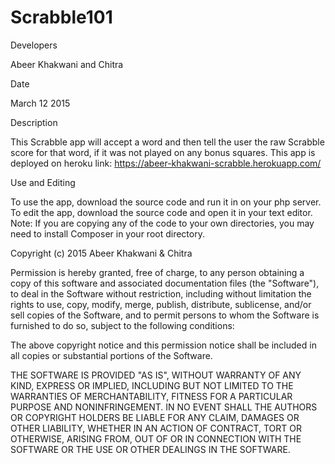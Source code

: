 # Scrabble101
Developers

Abeer Khakwani and Chitra

Date

March 12 2015

Description

This Scrabble app will accept a word and then tell the user the raw Scrabble score for that word, if it was not played on any bonus squares. This app is deployed on heroku link: https://abeer-khakwani-scrabble.herokuapp.com/

Use and Editing

To use the app, download the source code and run it in on your php server. To edit the app, download the source code and open it in your text editor. Note: If you are copying any of the code to your own directories, you may need to install Composer in your root directory.

Copyright (c) 2015 Abeer Khakwani & Chitra

Permission is hereby granted, free of charge, to any person obtaining a copy of this software and associated documentation files (the "Software"), to deal in the Software without restriction, including without limitation the rights to use, copy, modify, merge, publish, distribute, sublicense, and/or sell copies of the Software, and to permit persons to whom the Software is furnished to do so, subject to the following conditions:

The above copyright notice and this permission notice shall be included in all copies or substantial portions of the Software.

THE SOFTWARE IS PROVIDED "AS IS", WITHOUT WARRANTY OF ANY KIND, EXPRESS OR IMPLIED, INCLUDING BUT NOT LIMITED TO THE WARRANTIES OF MERCHANTABILITY, FITNESS FOR A PARTICULAR PURPOSE AND NONINFRINGEMENT. IN NO EVENT SHALL THE AUTHORS OR COPYRIGHT HOLDERS BE LIABLE FOR ANY CLAIM, DAMAGES OR OTHER LIABILITY, WHETHER IN AN ACTION OF CONTRACT, TORT OR OTHERWISE, ARISING FROM, OUT OF OR IN CONNECTION WITH THE SOFTWARE OR THE USE OR OTHER DEALINGS IN THE SOFTWARE.
